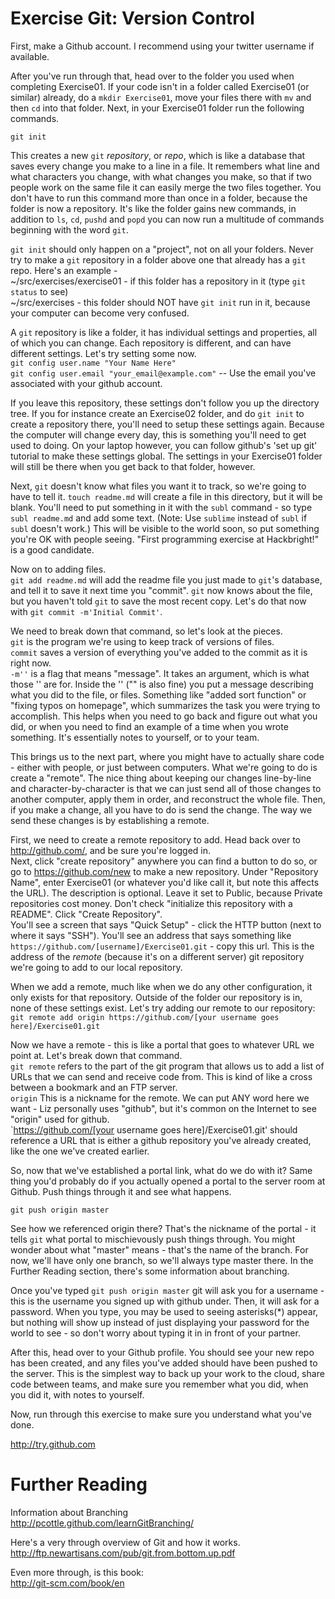 Exercise Git: Version Control
=======

First, make a Github account. I recommend using your twitter username if available. 

After you've run through that, head over to the folder you used when completing Exercise01. If your code isn't in a folder called Exercise01 (or similar) already, do a `mkdir Exercise01`, move your files there with `mv` and then `cd` into that folder. Next, in your Exercise01 folder run the following commands.   

`git init`  

This creates a new `git` _repository_, or _repo_, which is like a database that saves every change you make to a line in a file. It remembers what line and what characters you change, with what changes you make, so that if two people work on the same file it can easily merge the two files together. You don't have to run this command more than once in a folder, because the folder is now a repository. It's like the folder gains new commands, in addition to `ls`, `cd`, `pushd` and `popd` you can now run a multitude of commands beginning with the word `git`.  

`git init` should only happen on a "project", not on all your folders. Never try to make a `git` repository in a folder above one that already has a `git` repo. Here's an example -  
~/src/exercises/exercise01 - if this folder has a repository in it (type `git status` to see)  
~/src/exercises - this folder should NOT have `git init` run in it, because your computer can become very confused.  

A `git` repository is like a folder, it has individual settings and properties, all of which you can change. Each repository is different, and can have different settings. Let's try setting some now.  
    `git config user.name "Your Name Here"`  
    `git config user.email "your_email@example.com"` -- Use the email you've associated with your github account.  

If you leave this repository, these settings don't follow you up the directory tree. If you for instance create an Exercise02 folder, and do `git init` to create a repository there, you'll need to setup these settings again. Because the computer will change every day, this is something you'll need to get used to doing. On your laptop however, you can follow github's 'set up git' tutorial to make these settings global. The settings in your Exercise01 folder will still be there when you get back to that folder, however.

Next, `git` doesn't know what files you want it to track, so we're going to have to tell it. 
`touch readme.md` will create a file in this directory, but it will be blank. You'll need to put something in it with the `subl` command - so type `subl readme.md` and add some text. (Note: Use `sublime` instead of `subl` if `subl` doesn't work.) This will be visible to the world soon, so put something you're OK with people seeing. "First programming exercise at Hackbright!" is a good candidate.  

Now on to adding files.  
`git add readme.md` will add the readme file you just made to `git`'s database, and tell it to save it next time you "commit". `git` now knows about the file, but you haven't told `git` to save the most recent copy. Let's do that now with `git commit -m'Initial Commit'`.

We need to break down that command, so let's look at the pieces.  
    `git` is the program we're using to keep track of versions of files.  
    `commit` saves a version of everything you've added to the commit as it is right now.  
    `-m''` is a flag that means "message". It takes an argument, which is what those '' are for. Inside the '' ("" is also fine) you put a message describing what you did to the file, or files. Something like "added sort function" or "fixing typos on homepage", which summarizes the task you were trying to accomplish. This helps when you need to go back and figure out what you did, or when you need to find an example of a time when you wrote something. It's essentially notes to yourself, or to your team.

This brings us to the next part, where you might have to actually share code - either with people, or just between computers. What we're going to do is create a "remote". The nice thing about keeping our changes line-by-line and character-by-character is that we can just send all of those changes to another computer, apply them in order, and reconstruct the whole file. Then, if you make a change, all you have to do is send the change. The way we send these changes is by establishing a remote. 

First, we need to create a remote repository to add. Head back over to http://github.com/, and be sure you're logged in.  
Next, click "create repository" anywhere you can find a button to do so, or go to https://github.com/new to make a new repository. Under "Repository Name", enter Exercise01 (or whatever you'd like call it, but note this affects the URL). The description is optional. Leave it set to Public, because Private repositories cost money. Don't check "initialize this repository with a README". Click "Create Repository".  
You'll see a screen that says "Quick Setup" - click the HTTP button (next to where it says "SSH"). You'll see an address that says something like `https://github.com/[username]/Exercise01.git` - copy this url. 
This is the address of the _remote_ (because it's on a different server) git repository we're going to add to our local repository.

When we add a remote, much like when we do any other configuration, it only exists for that repository. Outside of the folder our repository is in, none of these settings exist. Let's try adding our remote to our repository:  
`git remote add origin https://github.com/[your username goes here]/Exercise01.git`

Now we have a remote - this is like a portal that goes to whatever URL we point at. Let's break down that command.  
`git remote` refers to the part of the git program that allows us to add a list of URLs that we can send and receive code from. This is kind of like a cross between a bookmark and an FTP server.   
`origin` This is a nickname for the remote. We can put ANY word here we want - Liz personally uses "github", but it's common on the Internet to see "origin" used for github.  
`https://github.com/[your username goes here]/Exercise01.git' should reference a URL that is either a github repository you've already created, like the one we've created earlier.

So, now that we've established a portal link, what do we do with it? Same thing you'd probably do if you actually opened a portal to the server room at Github. Push things through it and see what happens.  

`git push origin master`  

See how we referenced origin there? That's the nickname of the portal - it tells `git` what portal to mischievously push things through. You might wonder about what "master" means - that's the name of the branch. For now, we'll have only one branch, so we'll always type master there. In the Further Reading section, there's some information about branching.  

Once you've typed `git push origin master` git will ask you for a username - this is the username you signed up with github under. Then, it will ask for a password. When you type, you may be used to seeing asterisks(*) appear, but nothing will show up instead of just displaying your password for the world to see - so don't worry about typing it in in front of your partner.  

After this, head over to your Github profile. You should see your new repo has been created, and any files you've added should have been pushed to the server. This is the simplest way to back up your work to the cloud, share code between teams, and make sure you remember what you did, when you did it, with notes to yourself.  

Now, run through this exercise to make sure you understand what you've done.

http://try.github.com

Further Reading
========

Information about Branching  
http://pcottle.github.com/learnGitBranching/  

Here's a very through overview of Git and how it works.  
http://ftp.newartisans.com/pub/git.from.bottom.up.pdf  

Even more through, is this book:  
http://git-scm.com/book/en  
